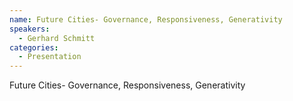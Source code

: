 ```yaml
--- 
name: Future Cities- Governance, Responsiveness, Generativity 
speakers: 
  - Gerhard Schmitt
categories:
  - Presentation
---
```


Future Cities- Governance, Responsiveness, Generativity